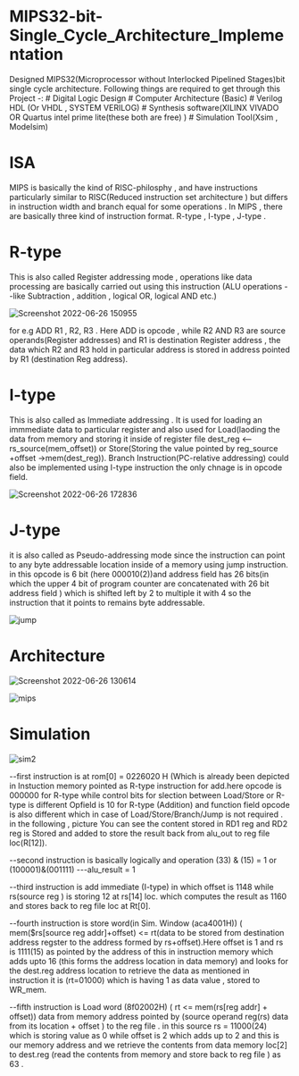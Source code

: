 # MIPS32-bit-Single_Cycle_Architecture_Implementation

Designed MIPS32(Microprocessor without Interlocked Pipelined Stages)bit single cycle architecture.
Following things are required to get through this Project -:
     # Digital Logic Design # Computer Architecture (Basic) # Verilog HDL (Or VHDL , SYSTEM VERILOG)  # Synthesis software(XILINX VIVADO OR Quartus intel prime        lite(these both are free) ) # Simulation Tool(Xsim , Modelsim)
       
# ISA
  MIPS is basically the kind of RISC-philosphy , and have instructions particularly similar to RISC(Reduced instruction set architecture ) but differs in instruction      width and branch equal for some operations .
  In MIPS , there are basically three kind of instruction format.
  R-type , I-type , J-type .
  # R-type 
  This is also called Register addressing mode , operations like data processing are basically carried out using this instruction (ALU operations --like Subtraction , addition , logical OR, logical AND etc.)
  
![Screenshot 2022-06-26 150955](https://user-images.githubusercontent.com/98607828/175808545-40ffd0df-f0c8-4b18-a997-5b18ac779dd3.jpg)
 
 
 for e.g ADD R1 , R2,  R3 . Here ADD is opcode , while  R2 AND R3 are source operands(Register addresses) and R1 is destination Register address , the data which R2 and  R3 hold in particular address is stored in address pointed by R1 (destination Reg address). 
 
  # I-type
  This is also called as Immediate addressing . It is used for loading an immmediate data to particular register and also used for Load(laoding the data from memory and storing it inside of register file dest_reg <-- rs_source(mem_offset)) or Store(Storing the value pointed by reg_source +offset ->mem(dest_reg)). Branch Instruction(PC-relative addressing) could also be implemented using I-type instruction the only chnage is in opcode field.

![Screenshot 2022-06-26 172836](https://user-images.githubusercontent.com/98607828/175813009-dbca3a94-3c2d-4c5b-89f9-1cfd5b20c001.jpg)

# J-type
 it is also called as Pseudo-addressing mode since the instruction can point to any byte addressable location inside of a memory using jump instruction. in this opcode is 6 bit (here 000010(2))and address field has 26 bits(in which the upper 4 bit of program counter are concatenated with 26 bit address field ) which is shifted left by 2 to multiple it with 4 so the instruction that it points to remains byte addressable.
 
 ![jump](https://user-images.githubusercontent.com/98607828/175809280-7bdf28cd-9850-4764-aa86-ff619dda153d.jpg)

  

# Architecture
![Screenshot 2022-06-26 130614](https://user-images.githubusercontent.com/98607828/175804375-ceb35435-219e-42f3-87d5-7ab6588e048b.jpg)

![mips](https://user-images.githubusercontent.com/98607828/175813163-aaff2f73-2af3-4387-b1ff-64b2eb4f8e2f.jpg)


# Simulation



![sim2](https://user-images.githubusercontent.com/98607828/175819264-ea26e036-b392-4a29-9026-5dfb44aa7ab8.jpg)


--first instruction is at rom[0] = 0226020 H (Which is already been depicted in Instuction memory 
   pointed as R-type instruction for add.here opcode is 000000 for R-type while control bits for slection 
   between Load/Store or R-type is different Opfield is 10 for R-type (Addition)
   and function field opcode is also different which in case of Load/Store/Branch/Jump is not required . 
   in the following , picture You can see the content stored in RD1 reg and RD2 reg is Stored and added to
   store the result back from alu_out to reg file  loc(R[12]).

--second instruction is basically logically and operation (33) & (15) = 1 or (100001)&(001111)  ---alu_result = 1
 
 --third instruction is add immediate (I-type) in which offset is 1148 while rs(source reg ) is storing 12 at
   rs[14] loc. which computes the result as 1160 and stores back to reg file loc at Rt[0].
   

--fourth instruction is store word(in Sim. Window (aca4001H)) ( mem($rs[source reg addr]+offset) <= rt(data to be stored from 
destination address regster to the address formed by rs+offset).Here offset is 1 and rs is 1111(15) as pointed by the
address of this in instruction memory which adds upto 16 (this forms the address location in data memory) and looks for 
the dest.reg address location to retrieve the data as mentioned in instruction it is (rt=01000) which is having 1 as data value , stored to WR_mem.
 
--fifth instruction is Load word (8f02002H)  ( rt <= mem(rs[reg addr] + offset)) data from memory address pointed by (source operand reg(rs) data from its location + offset ) to the reg file . in this source rs = 11000(24) which is storing value as 0 while offset is 2 which adds up to 2 and this is our memory address and we retrieve the contents from data memory loc[2] to dest.reg (read the contents from memory and store back to reg file ) as 63 . 
